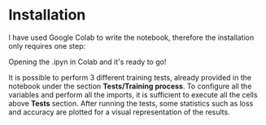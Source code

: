 # Installation
I have used Google Colab to write the notebook, therefore the installation only requires one step: 

Opening the .ipyn in Colab and it's ready to go!

It is possible to perform 3 different training tests, already provided in the notebook under the section **Tests/Training process**.
To configure all the variables and perform all the imports, it is sufficient to execute all the cells above **Tests** section.
After running the tests, some statistics such as loss and accuracy are plotted for a visual representation of the results.

